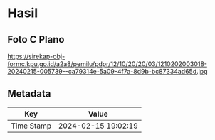 # Hasil

## Foto C Plano

https://sirekap-obj-formc.kpu.go.id/a2a8/pemilu/pdpr/12/10/20/20/03/1210202003018-20240215-005739--ca79314e-5a09-4f7a-8d9b-bc87334ad65d.jpg


## Metadata

| Key        | Value               |
| ---------- | ------------------- |
| Time Stamp | 2024-02-15 19:02:19 |



